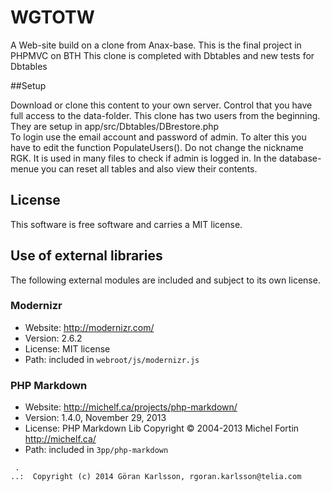 WGTOTW
=========
A Web-site build on a clone from  Anax-base. This is the final project in PHPMVC on BTH 
This clone is completed with Dbtables and new tests for Dbtables  

##Setup  

Download or clone this content to your own server.
Control that you have full access to the data-folder.
This clone has two users from the beginning. They are setup in app/src/Dbtables/DBrestore.php    
 To login use the email account and password of admin.   To alter this you have to edit the function PopulateUsers().
Do not change the nickname RGK. It is used in many files to check if admin is logged in.
In the database-menue you can reset all tables and also view their contents.

License 
------------------

This software is free software and carries a MIT license.



Use of external libraries
-----------------------------------

The following external modules are included and subject to its own license.

### Modernizr
* Website: http://modernizr.com/
* Version: 2.6.2
* License: MIT license 
* Path: included in `webroot/js/modernizr.js`



### PHP Markdown
* Website: http://michelf.ca/projects/php-markdown/
* Version: 1.4.0, November 29, 2013
* License: PHP Markdown Lib Copyright © 2004-2013 Michel Fortin http://michelf.ca/ 
* Path: included in `3pp/php-markdown`


```
 .  
..:  Copyright (c) 2014 Göran Karlsson, rgoran.karlsson@telia.com




